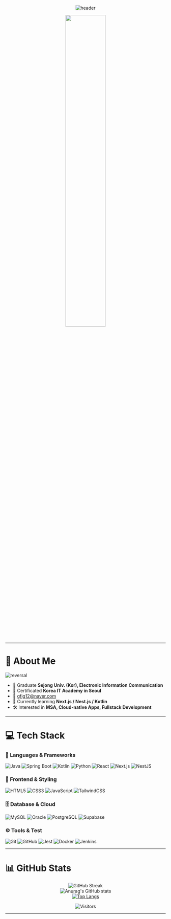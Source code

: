 <div align="center">

![header](https://capsule-render.vercel.app/api?type=waving&color=D6D6D6&height=250&animation=blinking&section=header&text=Welcome!&stroke=00BDFF&strokeWidth=2&fontSize=78&&fontColor=7BD5FF&fontAlign=75&fontAlignY=57)

<img width="50%" src="https://user-images.githubusercontent.com/93972072/177085691-1997e0b1-e843-4647-ae17-52872ad01401.gif"/>

</div>

---

# 💫 About Me  

![reversal](https://capsule-render.vercel.app/api?type=transparent&height=50&animation=twinkling&text=박진욱%20입니다%20😀&fontSize=35&fontAlign=50&fontAlignY=50&fontColor=00BDFF)

- 🏫 Graduate **Sejong Univ. (Kor), Electronic Information Communication**  
- 🎫 Certificated **Korea IT Academy in Seoul**  
- 📧 gfjg12@naver.com  
- 🌱 Currently learning **Next.js / Nest.js / Kotlin**  
- 🛠 Interested in **MSA, Cloud-native Apps, Fullstack Development**  

---

# 💻 Tech Stack  

### 🚀 Languages & Frameworks  
![Java](https://img.shields.io/badge/Java-%23ED8B00.svg?style=flat-square&logo=java&logoColor=white)
![Spring Boot](https://img.shields.io/badge/SpringBoot-%236DB33F.svg?style=flat-square&logo=spring&logoColor=white)
![Kotlin](https://img.shields.io/badge/Kotlin-7F52FF.svg?style=flat-square&logo=kotlin&logoColor=white)
![Python](https://img.shields.io/badge/Python-3670A0.svg?style=flat-square&logo=python&logoColor=ffdd54)
![React](https://img.shields.io/badge/React-61DAFB.svg?style=flat-square&logo=react&logoColor=black)
![Next.js](https://img.shields.io/badge/Next.js-000000.svg?style=flat-square&logo=nextdotjs&logoColor=white)
![NestJS](https://img.shields.io/badge/NestJS-E0234E.svg?style=flat-square&logo=nestjs&logoColor=white)

### 🎨 Frontend & Styling  
![HTML5](https://img.shields.io/badge/HTML5-%23E34F26.svg?style=flat-square&logo=html5&logoColor=white)
![CSS3](https://img.shields.io/badge/CSS3-%231572B6.svg?style=flat-square&logo=css3&logoColor=white)
![JavaScript](https://img.shields.io/badge/JavaScript-%23323330.svg?style=flat-square&logo=javascript&logoColor=%23F7DF1E)
![TailwindCSS](https://img.shields.io/badge/TailwindCSS-38B2AC.svg?style=flat-square&logo=tailwind-css&logoColor=white)

### 🗄️ Database & Cloud  
![MySQL](https://img.shields.io/badge/MySQL-00f.svg?style=flat-square&logo=mysql&logoColor=white)
![Oracle](https://img.shields.io/badge/Oracle-F80000.svg?style=flat-square&logo=oracle&logoColor=white)
![PostgreSQL](https://img.shields.io/badge/PostgreSQL-316192.svg?style=flat-square&logo=postgresql&logoColor=white)
![Supabase](https://img.shields.io/badge/Supabase-3ECF8E.svg?style=flat-square&logo=supabase&logoColor=white)

### ⚙️ Tools & Test  
![Git](https://img.shields.io/badge/Git-F05032.svg?style=flat-square&logo=git&logoColor=white)
![GitHub](https://img.shields.io/badge/GitHub-181717.svg?style=flat-square&logo=github&logoColor=white)
![Jest](https://img.shields.io/badge/Jest-C21325.svg?style=flat-square&logo=jest&logoColor=white)
![Docker](https://img.shields.io/badge/Docker-2496ED.svg?style=flat-square&logo=docker&logoColor=white)
![Jenkins](https://img.shields.io/badge/Jenkins-D24939.svg?style=flat-square&logo=jenkins&logoColor=white)

---

# 📊 GitHub Stats  

<div align="center">

![GitHub Streak](https://streak-stats.demolab.com?user=kkkukkk&theme=prussian&hide_border=true)  
![Anurag's GitHub stats](https://github-readme-stats.vercel.app/api?username=kkkukkk&theme=prussian&show_icons=true&hide=issues&hide_border=true)  
[![Top Langs](https://github-readme-stats.vercel.app/api/top-langs/?username=kkkukkk&layout=compact&theme=prussian&hide=ipynb&langs_count=6&hide_border=true)](https://github.com/anuraghazra/github-readme-stats)

![Visitors](https://komarev.com/ghpvc/?username=kkkukkk&color=blue)

</div>

---
